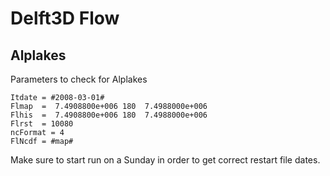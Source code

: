 # Delft3D Flow

## Alplakes

Parameters to check for Alplakes

```
Itdate = #2008-03-01#
Flmap  =  7.4908800e+006 180  7.4988000e+006
Flhis  =  7.4908800e+006 180  7.4988000e+006
Flrst  = 10080
ncFormat = 4
FlNcdf = #map#
```

Make sure to start run on a Sunday in order to get correct restart file dates.